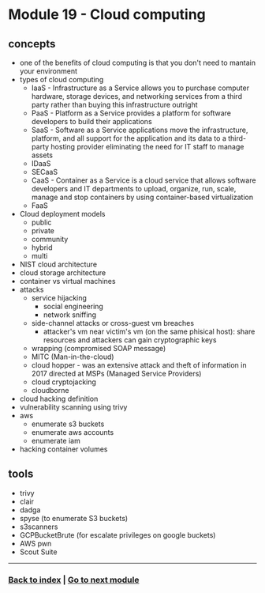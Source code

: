 # Module 19 - Cloud computing

## concepts
- one of the benefits of cloud computing is that you don't need to mantain your environment
- types of cloud computing
    - IaaS - Infrastructure as a Service allows you to purchase computer hardware, storage devices, and networking services from a third party rather than buying this infrastructure outright
    - PaaS - Platform as a Service provides a platform for software developers to build their applications
    - SaaS - Software as a Service applications move the infrastructure, platform, and all support for the application and its data to a third-party hosting provider eliminating the need for IT staff to manage assets
    - IDaaS
    - SECaaS
    - CaaS - Container as a Service is a cloud service that allows software developers and IT departments to upload, organize, run, scale, manage and stop containers by using container-based virtualization
    - FaaS
- Cloud deployment models
    - public
    - private
    - community
    - hybrid
    - multi
- NIST cloud architecture
- cloud storage architecture
- container vs virtual machines
- attacks
    - service hijacking
        - social engineering
        - network sniffing
    - side-channel attacks or cross-guest vm breaches
        - attacker's vm near victim's vm (on the same phisical host): share resources and attackers can gain cryptographic keys
    - wrapping (compromised SOAP message)
    - MITC (Man-in-the-cloud)
    - cloud hopper - was an extensive attack and theft of information in 2017 directed at MSPs (Managed Service Providers)
    - cloud cryptojacking
    - cloudborne
- cloud hacking definition
- vulnerability scanning using trivy
- aws
    - enumerate s3 buckets
    - enumerate aws accounts
    - enumerate iam
- hacking container volumes

## tools
- trivy
- clair
- dadga
- spyse (to enumerate S3 buckets)
- s3scanners
- GCPBucketBrute (for escalate privileges on google buckets)
- AWS pwn
- Scout Suite
---
### [Back to index](../README.md) | [Go to next module](20.md)
